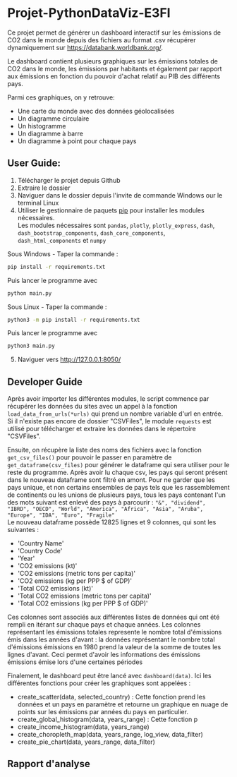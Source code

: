 # Projet-PythonDataViz-E3FI

 Ce projet permet de générer un dashboard interactif sur les émissions de CO2 dans le monde
 depuis des fichiers au format .csv récupérer dynamiquement sur https://databank.worldbank.org/.  

 Le dashboard contient plusieurs graphiques sur les émissions totales de CO2 dans
 le monde, les émissions par habitants et également par rapport aux émissions
 en fonction du pouvoir d'achat relatif au PIB des différents pays.  
 
 Parmi ces graphiques, on y retrouve: 
 - Une carte du monde avec des données géolocalisées
 - Un diagramme circulaire
 - Un histogramme
 - Un diagramme à barre 
 - Un diagramme à point pour chaque pays
 
 
## User Guide:

1. Télécharger le projet depuis Github
2. Extraire le dossier
3. Naviguer dans le dossier depuis l'invite de commande Windows our le terminal Linux
4. Utiliser le gestionnaire de paquets [pip](https://pip.pypa.io/en/stable/) pour installer les modules nécessaires.  
   Les modules nécessaires sont `pandas`, `plotly`, `plotly_express`, `dash`,
`dash_bootstrap_components`, `dash_core_components`, `dash_html_components`
et `numpy`

Sous Windows - Taper la commande : 
```bash
pip install -r requirements.txt
```
Puis lancer le programme avec 
```bash
python main.py
```

Sous Linux - Taper la commande : 
```bash
python3 -m pip install -r requirements.txt
```
Puis lancer le programme avec 
```bash
python3 main.py
```
5. Naviguer vers http://127.0.0.1:8050/

## Developer Guide

Après avoir importer les différentes modules, le script commence par récupérer les données du sites avec 
un appel à la fonction `load_data_from_urls(*urls)` qui prend un nombre variable d'url en entrée. Si il n'existe
pas encore de dossier "CSVFiles", le module `requests` est utilisé pour télécharger et extraire les données dans le
répertoire "CSVFiles".  
  
Ensuite, on récupère la liste des noms des fichiers avec la fonction `get_csv_files()` pour pouvoir le passer en paramètre de
`get_dataframe(csv_files)` pour générer le dataframe qui sera utiliser pour le reste du programme. Après avoir lu chaque csv,
les pays qui seront présent dans le nouveau dataframe sont filtré en amont. Pour ne garder que les pays unique, et non certains ensembles
de pays tels que les rassemblement de continents ou les unions de plusieurs pays, tous les pays contenant l'un des mots suivant est enlevé des
pays à parcourir : `"&", "dividend", "IBRD", "OECD", "World", "America", "Africa", "Asia", "Aruba",
                    "Europe", "IDA", "Euro", "Fragile"`  
Le nouveau dataframe possède 12825 lignes et 9 colonnes, qui sont les suivantes :
- 'Country Name'
- 'Country Code'
- 'Year'
- 'CO2 emissions (kt)'
- 'CO2 emissions (metric tons per capita)'
- 'CO2 emissions (kg per PPP $ of GDP)'
- 'Total CO2 emissions (kt)'
- 'Total CO2 emissions (metric tons per capita)'
- 'Total CO2 emissions (kg per PPP $ of GDP)'
  
Ces colonnes sont associés aux différentes listes de données qui ont été rempli en itérant sur chaque pays et chaque années.
Les colonnes représentant les émissions totales represente le nombre total d'émissions émis dans les années d'avant : la données représentant
le nombre total d'émissions émissions en 1980 prend la valeur de la somme de toutes les lignes d'avant.
Ceci permet d'avoir les informations des émissions émissions émise lors d'une certaines périodes

Finalement, le dashboard peut être lancé avec `dashboard(data)`. Ici les différentes fonctions pour créer les graphiques sont appelées : 
* create_scatter(data, selected_country) : Cette fonction prend les données et un pays en paramètre et retourne un graphique en nuage de points
sur les émissions par années du pays en particulier.
* create_global_histogram(data, years_range) : Cette fonction p
* create_income_histogram(data, years_range)
* create_choropleth_map(data, years_range, log_view, data_filter)
* create_pie_chart(data, years_range, data_filter)

## Rapport d'analyse
